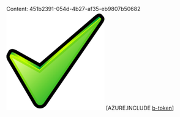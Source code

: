 Content: 451b2391-054d-4b27-af35-eb9807b50682![image](c922b612-17d2-486a-aaa0-7da382782218.png)
[AZURE.INCLUDE [b-token](89264887-609b-4953-b9a1-b6089fc5b1a8.md)]
